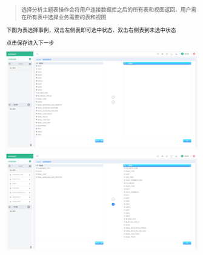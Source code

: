 > 选择分析主题表操作会将用户连接数据库之后的所有表和视图返回、用户需在所有表中选择业务需要的表和视图

下图为表选择事例，双击左侧表即可选中状态、双击右侧表到未选中状态

点击保存进入下一步

![](/assets/connect-oracle_4.png)

![](/assets/connect-oracle_5.png)

